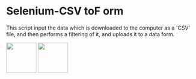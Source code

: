 # Selenium-CSV toF orm
This script input the data which is downloaded to the computer as a 'CSV' file, and then performs a filtering of it, and uploads it to a data form.


<p float="left">
<img src="https://edent.github.io/SuperTinyIcons/images/svg/python.svg" width="80" >
<img src="https://user-images.githubusercontent.com/111297694/206740319-155f8a6c-cfb1-446e-b63a-53aa81fd3617.png" width="80" >
</p>
